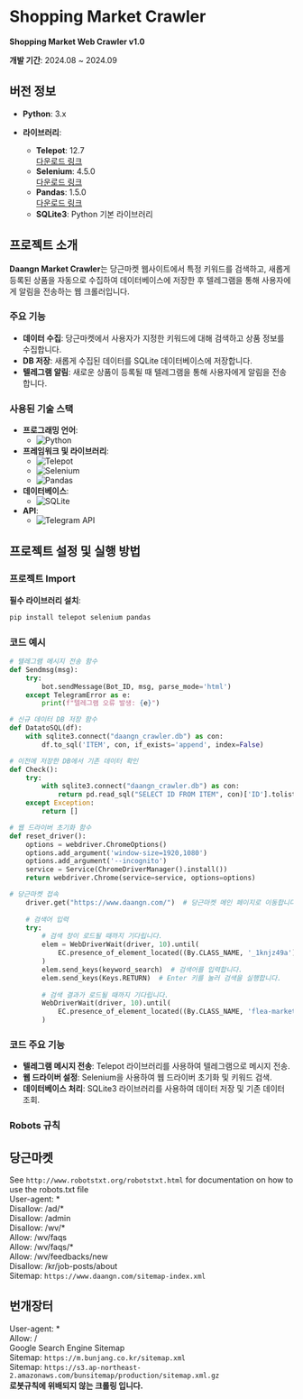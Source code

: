 # Shopping Market Crawler

**Shopping Market Web Crawler v1.0**

**개발 기간**: 2024.08 ~ 2024.09

## 버전 정보

- **Python**: 3.x

- **라이브러리**:
  - **Telepot**: 12.7  
    [다운로드 링크](https://pypi.org/project/telepot/)
  - **Selenium**: 4.5.0  
    [다운로드 링크](https://pypi.org/project/selenium/)
  - **Pandas**: 1.5.0  
    [다운로드 링크](https://pypi.org/project/pandas/)
  - **SQLite3**: Python 기본 라이브러리

## 프로젝트 소개

**Daangn Market Crawler**는 당근마켓 웹사이트에서 특정 키워드를 검색하고, 새롭게 등록된 상품을 자동으로 수집하여 데이터베이스에 저장한 후 텔레그램을 통해 사용자에게 알림을 전송하는 웹 크롤러입니다.

### 주요 기능

- **데이터 수집**: 당근마켓에서 사용자가 지정한 키워드에 대해 검색하고 상품 정보를 수집합니다.
- **DB 저장**: 새롭게 수집된 데이터를 SQLite 데이터베이스에 저장합니다.
- **텔레그램 알림**: 새로운 상품이 등록될 때 텔레그램을 통해 사용자에게 알림을 전송합니다.

### 사용된 기술 스택

- **프로그래밍 언어**:
  - ![Python](https://img.shields.io/badge/Python-3.x-blue?style=flat-square&logo=python)
- **프레임워크 및 라이브러리**:
  - ![Telepot](https://img.shields.io/badge/Telepot-12.7-blue?style=flat-square)
  - ![Selenium](https://img.shields.io/badge/Selenium-4.5.0-green?style=flat-square)
  - ![Pandas](https://img.shields.io/badge/Pandas-1.5.0-orange?style=flat-square)
- **데이터베이스**:
  - ![SQLite](https://img.shields.io/badge/SQLite-3-lightgrey?style=flat-square)
- **API**:
  - ![Telegram API](https://img.shields.io/badge/Telegram%20API-active-green?style=flat-square)

## 프로젝트 설정 및 실행 방법

### 프로젝트 Import

**필수 라이브러리 설치**:
   ```bash
   pip install telepot selenium pandas
   ```

### 코드 예시

```python
# 텔레그램 메시지 전송 함수
def Sendmsg(msg):
    try:
        bot.sendMessage(Bot_ID, msg, parse_mode='html')
    except TelegramError as e:
        print(f"텔레그램 오류 발생: {e}")

# 신규 데이터 DB 저장 함수
def DatatoSQL(df):
    with sqlite3.connect("daangn_crawler.db") as con:
        df.to_sql('ITEM', con, if_exists='append', index=False)

# 이전에 저장한 DB에서 기존 데이터 확인
def Check():
    try:
        with sqlite3.connect("daangn_crawler.db") as con:
            return pd.read_sql("SELECT ID FROM ITEM", con)['ID'].tolist()
    except Exception:
        return []

# 웹 드라이버 초기화 함수
def reset_driver():
    options = webdriver.ChromeOptions()
    options.add_argument('window-size=1920,1080')
    options.add_argument('--incognito')
    service = Service(ChromeDriverManager().install())
    return webdriver.Chrome(service=service, options=options)

# 당근마켓 접속
    driver.get("https://www.daangn.com/")  # 당근마켓 메인 페이지로 이동합니다.
    
    # 검색어 입력
    try:
        # 검색 창이 로드될 때까지 기다립니다.
        elem = WebDriverWait(driver, 10).until(
            EC.presence_of_element_located((By.CLASS_NAME, '_1knjz49a'))  # 검색 창의 클래스 이름을 이용해 요소를 찾습니다.
        )
        elem.send_keys(keyword_search)  # 검색어를 입력합니다.
        elem.send_keys(Keys.RETURN)  # Enter 키를 눌러 검색을 실행합니다.
        
        # 검색 결과가 로드될 때까지 기다립니다.
        WebDriverWait(driver, 10).until(
            EC.presence_of_element_located((By.CLASS_NAME, 'flea-market-article-link'))  # 검색 결과 링크가 나타날 때까지 대기합니다.
        )
```
### 코드 주요 기능
- **텔레그램 메시지 전송**: Telepot 라이브러리를 사용하여 텔레그램으로 메시지 전송.
- **웹 드라이버 설정**: Selenium을 사용하여 웹 드라이버 초기화 및 키워드 검색.
- **데이터베이스 처리**: SQLite3 라이브러리를 사용하여 데이터 저장 및 기존 데이터 조회.

### Robots 규칙
## 당근마켓
See `http://www.robotstxt.org/robotstxt.html` for documentation on how to use the robots.txt file  
User-agent: *  
Disallow: /ad/*  
Disallow: /admin  
Disallow: /wv/*  
Allow: /wv/faqs  
Allow: /wv/faqs/*  
Allow: /wv/feedbacks/new  
Disallow: /kr/job-posts/about  
Sitemap: `https://www.daangn.com/sitemap-index.xml`  

## 번개장터
User-agent: *  
Allow: /  
Google Search Engine Sitemap  
Sitemap: `https://m.bunjang.co.kr/sitemap.xml`  
Sitemap: `https://s3.ap-northeast-2.amazonaws.com/bunsitemap/production/sitemap.xml.gz`  
**로봇규칙에 위배되지 않는 크롤링 입니다.**



